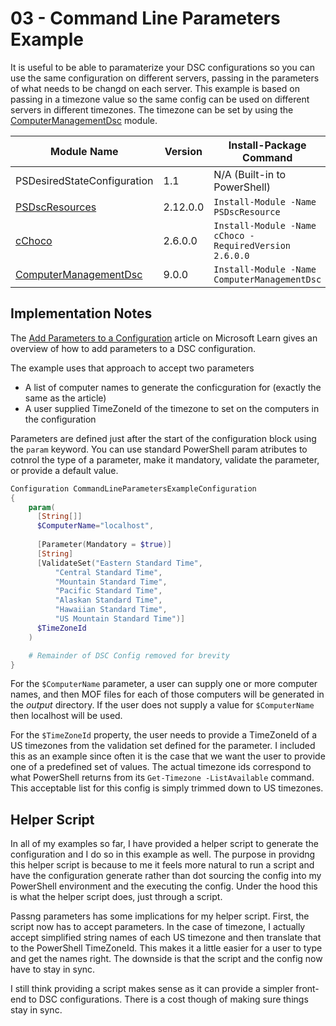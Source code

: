 # 03 - Command Line Parameters Example

It is useful to be able to paramaterize your DSC configurations so you can use the same configuration on different servers, passing in the parameters of what needs to be changd on each server.  This example is based on passing in a timezone value so the same config can be used on different servers in different timezones.  The timezone can be set by using the [ComputerManagementDsc](https://github.com/dsccommunity/ComputerManagementDsc) module.

| Module Name                                                                      | Version  | Install-Package Command                                | DSC Resource(s) |
|----------------------------------------------------------------------------------|----------|--------------------------------------------------------|-----------------|
| PSDesiredStateConfiguration                                                      | 1.1      | N/A (Built-in to PowerShell)                           | File            |
| [PSDscResources](https://github.com/PowerShell/PSDscResources)                   | 2.12.0.0 | `Install-Module -Name PSDscResource`                   | WindowsFeature  |
| [cChoco](https://docs.chocolatey.org/en-us/features/integrations#powershell-dsc) | 2.6.0.0  | `Install-Module -Name cChoco -RequiredVersion 2.6.0.0` | cChocoInstaller, cChocoPackageInstaller |
| [ComputerManagementDsc](https://github.com/dsccommunity/ComputerManagementDsc)   | 9.0.0    | `Install-Module -Name ComputerManagementDsc`           | TimeZone        |

## Implementation Notes

The [Add Parameters to a Configuration](https://learn.microsoft.com/en-us/powershell/dsc/configurations/add-parameters-to-a-configuration?view=dsc-1.1) article on Microsoft Learn gives an overview of how to add parameters to a DSC configuration.  

The example uses that approach to accept two parameters

- A list of computer names to generate the conficguration for (exactly the same as the article)
- A user supplied TimeZoneId of the timezone to set on the computers in the configuration

Parameters are defined just after the start of the configuration block using the `param` keyword.  You can use standard PowerShell param atributes to cotnrol the type of a parameter, make it mandatory, validate the parameter, or provide a default value.

```PowerShell
Configuration CommandLineParametersExampleConfiguration
{
    param(
      [String[]]
      $ComputerName="localhost",      
      
      [Parameter(Mandatory = $true)]
      [String]
      [ValidateSet("Eastern Standard Time",
          "Central Standard Time",
          "Mountain Standard Time",
          "Pacific Standard Time",
          "Alaskan Standard Time",
          "Hawaiian Standard Time",
          "US Mountain Standard Time")]
      $TimeZoneId
    )

    # Remainder of DSC Config removed for brevity
}
```

For the `$ComputerName` parameter, a user can supply one or more computer names, and then MOF files for each of those computers will be generated in the *output* directory.  If the user does not supply a value for `$ComputerName` then localhost will be used.

For the `$TimeZoneId` property, the user needs to provide a TimeZoneId of a US timezones from the validation set defined for the parameter.  I included this as an example since often it is the case that we want the user to provide one of a predefined set of values.  The actual timezone ids correspond to what PowerShell returns from its `Get-Timezone -ListAvailable` command.  This acceptable list for this config is simply trimmed down to US timezones.

## Helper Script

In all of my examples so far, I have provided a helper script to generate the configuration and I do so in this example as well.  The purpose in providng this helper script is because to me it feels more natural to run a script and have the configuration generate rather than dot sourcing the config into my PowerShell environment and the executing the config.  Under the hood this is what the helper script does, just through a script.

Passng parameters has some implications for my helper script.  First, the script now has to accept parameters.  In the case of timezone, I actually accept simplified string names of each US timezone and then translate that to the PowerShell TimeZoneId.  This makes it a little easier for a user to type and get the names right.  The downside is that the script and the config now have to stay in sync.

I still think providing a script makes sense as it can provide a simpler front-end to DSC configurations.  There is a cost though of making sure things stay in sync.
